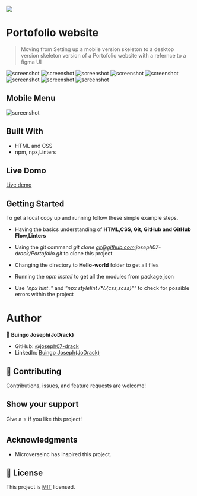 ![](https://img.shields.io/badge/Microverse-blueviolet)

# Portofolio website

> Moving from Setting up a mobile version skeleton to a desktop version skeleton version of a Portofolio website with a refernce to a figma UI

![screenshot](./app_screenshot.png)
![screenshot](/img/project_screenshot/deskotp-1.png)
![screenshot](/img/project_screenshot/deskotp-2.png)
![screenshot](/img/project_screenshot/deskotp-3.png)
![screenshot](/img/project_screenshot/deskotp-4.png)
![screenshot](/img/project_screenshot/deskotp-5.png)
![screenshot](/img/project_screenshot/deskotp-6.png)
![screenshot](/img/project_screenshot/deskotp-7.png)

## Mobile Menu

![screenshot](/img/project_screenshot/mobile-menu.png)

## Built With

- HTML and CSS
- npm, npx,Linters

## Live Domo

[Live demo](https://joseph07-drack.github.io/Portofolio/)

## Getting Started

To get a local copy up and running follow these simple example steps.

- Having the basics understanding of **HTML,CSS, Git, GitHub and GitHub Flow,Linters**

- Using the git command _git clone git@github.com:joseph07-drack/Portofolio.git_ to clone this project

- Changing the directory to **Hello-world** folder to get all files

- Running the _npm install_ to get all the modules from package.json

- Use _"npx hint ."_ and _"npx stylelint /\**/*.{css,scss}""_ to check for possible errors within the project

# Author

👤 **Buingo Joseph(JoDrack)**

- GitHub: [@joseph07-drack](https://github.com/joseph07-drack)
- LinkedIn: [Buingo Joseph(JoDrack)](https://www.linkedin.com/in/joseph-buingo-ab2682225/)

## 🤝 Contributing

Contributions, issues, and feature requests are welcome!

## Show your support

Give a ⭐️ if you like this project!

## Acknowledgments

- Microverseinc has inspired this project.

## 📝 License

This project is [MIT](./MIT.md) licensed.
